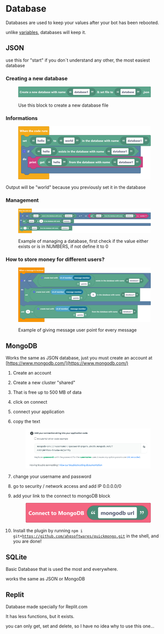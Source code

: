 # Database

Databases are used to keep your values after your bot has been rebooted.

unlike [variables](variables/ "mention"), databases will keep it.

## JSON

use this for "start" if you don´t understand any other, the most easiest database

### Creating a new database

<figure><img src="../../.gitbook/assets/screenshot - 2022-10-24T132311.214.png" alt=""><figcaption><p>Use this block to create a new database file</p></figcaption></figure>

### Informations

<figure><img src="../../.gitbook/assets/screenshot - 2022-10-24T132543.850.png" alt=""><figcaption></figcaption></figure>

Output will be "world" because you previously set it in the database

### Management

<figure><img src="../../.gitbook/assets/screenshot - 2022-10-24T132745.032.png" alt=""><figcaption><p>Example of managing a database, first check if the value either exists or is in NUMBERS, if not define it to 0</p></figcaption></figure>

### How to store money for different users?

<figure><img src="../../.gitbook/assets/screenshot - 2022-10-24T132955.023.png" alt=""><figcaption><p>Example of giving message user point for every message</p></figcaption></figure>

## MongoDB

Works the same as JSON database, just you must create an account at [https://www.mongodb.com/](https://www.mongodb.com/)

1. Create an account
2. Create a new cluster "shared"
3. That is free up to 500 MB of data
4. click on connect&#x20;
5. connect your application
6.  copy the text

    <figure><img src="../../.gitbook/assets/image (3).png" alt=""><figcaption></figcaption></figure>
7. change your username and password
8. go to security / network access and add IP 0.0.0.0/0
9.  add your link to the connect to mongoDB block

    <figure><img src="../../.gitbook/assets/screenshot - 2022-10-24T133102.500.png" alt=""><figcaption></figcaption></figure>
10. Install the plugin by running                                                                                                         `npm i git+`[`https://github.com/ahqsoftwares/quickmongo.git`](https://github.com/ahqsoftwares/quickmongo.git) in the shell, and you are done!

## SQLite

Basic Database that is used the most and everywhere.

works the same as JSON or MongoDB



## Replit

Database made specially for Replit.com

It has less functions, but it exists.&#x20;

you can only get, set and delete, so I have no idea why to use this one...
